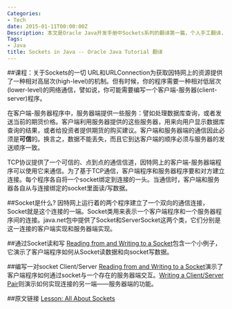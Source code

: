 ```yaml
---
Categories:
- Tech
date: 2015-01-11T00:00:00Z
Description: 本文是Oracle Java开发手册中Sockets系列的翻译第一篇，个人手工翻译，非转载。
Tags:
- Java
title: Sockets in Java -- Oracle Java Tutorial 翻译
---
```


##课程：关于Sockets的一切
URL和URLConnection为获取因特网上的资源提供了一种相对高层次(high-level)的机制。但有时候，你的程序需要一种相对低层次(lower-level)的网络通信，譬如说，你可能需要编写一个客户端-服务器(client-server)程序。   

在客户端-服务器程序中，服务器端提供一些服务：譬如处理数据库查询，或者发送当前的期货价格。客户端利用服务器提供的这些服务器，用来向用户显示数据库查询的结果，或者给投资者提供期货的购买建议。客户端和服务器端的通信因此必须是**可信**的。换言之，数据不能丢失，而且它到达客户端的顺序必须与服务器的发送顺序一致。  

TCP协议提供了一个可信的、点到点的通信信道，因特网上的客户端-服务器端程序可以使用它来通信。为了基于TCP通信，客户端程序和服务器程序要和对方建立连接。每个程序各自将一个socket绑定到连接的一头。当通信时，客户端和服务器各自从与连接绑定的socket里面读/写数据。   

##Socket是什么?
因特网上运行着的两个程序建立了一个双向的通信连接，Socket就是这个连接的一端。Socket类用来表示一个客户端程序和一个服务器程序间的连接。java.net包中提供了Socket和ServerSocket这两个类，它们分别是这一连接的客户端实现和服务器端实现。  

##通过Socket读和写
[Reading from and Writing to a Socket](http://docs.oracle.com/javase/tutorial/networking/sockets/readingWriting.html)包含一个小例子，它演示了客户端程序如何从Socket读数据和向socket写数据。   

##编写一对socket Client/Server
[Reading from and Writing to a Socket](http://docs.oracle.com/javase/tutorial/networking/sockets/readingWriting.html)演示了客户端程序如何通过socket与一个存在的服务器端交互。[Writing a Client/Server Pair](http://docs.oracle.com/javase/tutorial/networking/sockets/clientServer.html)则演示如何实现连接的另一端——服务器端的功能。   

##原文链接
[Lesson: All About Sockets](http://docs.oracle.com/javase/tutorial/networking/sockets/index.html)
